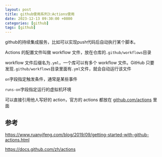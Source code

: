 ```yaml
---
layout: post
title: github使用系列3:Actions使用
date: 2023-12-13 09:30:00 +0800
categories: [github]
tags: [github]
---
```

github的持续集成服务，比如可以实现push代码后自动执行某个脚本。

Actions 的配置文件叫做 workflow 文件，放在仓库的`.github/workflows`目录

workflow 文件后缀名为`.yml`，一个库可以有多个 workflow 文件。GitHub 只要发现`.github/workflows`目录里面有`.yml`文件，就会自动运行该文件

`on`字段指定触发条件，通常是某些事件

`runs-on`字段指定运行的虚拟机环境

可以直接引用他人写好的 action，官方的 actions 都放在 [github.com/actions](https://github.com/actions) 里面
## 参考
<https://www.ruanyifeng.com/blog/2019/09/getting-started-with-github-actions.html> 

<https://docs.github.com/zh/actions>
